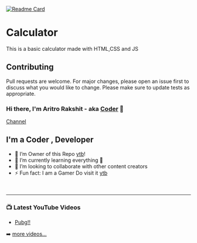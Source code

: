 [![Readme Card](https://github-readme-stats.vercel.app/api/pin/?username=aritro-rakshit&repo=Calculator&theme=dark&show_owner=true)](https://github.com/dhruv-coder/flask-blog)


# Calculator
This is a basic calculator made with HTML,CSS and JS

## Contributing
Pull requests are welcome. For major changes, please open an issue first to discuss what you would like to change.
Please make sure to update tests as appropriate.

### Hi there, I'm Aritro Rakshit - aka [Coder][ytb] 👋

[Channel](https://www.youtube.com/channel/UC6hVY2YRc7cbEmXdD7BT24g/videos)


## I'm a Coder , Developer

- 🔭 I’m Owner of this Repo [ytb]!
- 🌱 I’m currently learning everything 🤣
- 👯 I’m looking to collaborate with other content creators
- ⚡ Fun fact: I am a Gamer Do visit it [ytb]


<br />

---

### 📺 Latest YouTube Videos

<!-- YOUTUBE:START -->
- [Pubg!!](https://www.youtube.com/watch?v=jddr8sAIWPg)


➡️ [more videos...](https://www.youtube.com/channel/UC6hVY2YRc7cbEmXdD7BT24g)

[ytb]: https://www.youtube.com/channel/UC6hVY2YRc7cbEmXdD7BT24g
